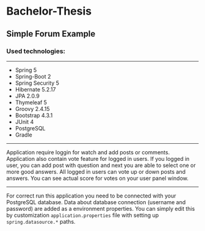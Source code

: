 # Bachelor-Thesis
## Simple Forum Example

### Used technologies:

---
* Spring 5
* Spring-Boot 2
* Spring Security 5
* Hibernate 5.2.17
* JPA 2.0.9
* Thymeleaf 5
* Groovy 2.4.15
* Bootstrap 4.3.1
* JUnit 4
* PostgreSQL
* Gradle
***

Application require loggin for watch and add posts or comments.
Application also contain vote feature for logged in users.
If you logged in user, you can add post with question and next you are able to select one or more
good answers. All logged in users can vote up or down posts and answers. You can see actual score for votes 
on your user panel window.

***

For correct run this application you need to be connected with your PostgreSQL database.
Data about database connection (username and password) are added as a environment properties.
You can simply edit this by customization `application.properties` file with setting up `spring.datasource.*` paths. 